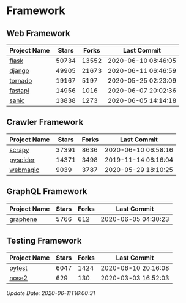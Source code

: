 # Framework

## Web Framework

| Project Name | Stars | Forks | Last Commit |
| ------------ | ----- | ----- | ----------- |
| [flask](https://github.com/pallets/flask) | 50734 | 13552 | 2020-06-10 08:46:05 |
| [django](https://github.com/django/django) | 49905 | 21673 | 2020-06-11 06:46:59 |
| [tornado](https://github.com/tornadoweb/tornado) | 19167 | 5197 | 2020-05-25 02:23:09 |
| [fastapi](https://github.com/tiangolo/fastapi) | 14956 | 1016 | 2020-06-07 20:02:36 |
| [sanic](https://github.com/huge-success/sanic) | 13838 | 1273 | 2020-06-05 14:14:18 |

## Crawler Framework

| Project Name | Stars | Forks | Last Commit |
| ------------ | ----- | ----- | ----------- |
| [scrapy](https://github.com/scrapy/scrapy) | 37391 | 8636 | 2020-06-10 06:58:16 |
| [pyspider](https://github.com/binux/pyspider) | 14371 | 3498 | 2019-11-14 06:16:04 |
| [webmagic](https://github.com/code4craft/webmagic) | 9039 | 3787 | 2020-05-29 18:10:25 |

## GraphQL Framework

| Project Name | Stars | Forks | Last Commit |
| ------------ | ----- | ----- | ----------- |
| [graphene](https://github.com/graphql-python/graphene) | 5766 | 612 | 2020-06-05 04:30:23 |

## Testing Framework

| Project Name | Stars | Forks | Last Commit |
| ------------ | ----- | ----- | ----------- |
| [pytest](https://github.com/pytest-dev/pytest) | 6047 | 1424 | 2020-06-10 20:16:08 |
| [nose2](https://github.com/nose-devs/nose2) | 629 | 130 | 2020-03-03 16:52:03 |

*Update Date: 2020-06-11T16:00:31*